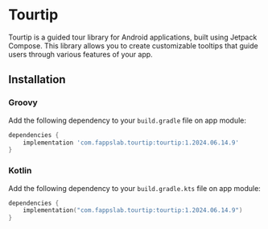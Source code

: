# Tourtip
Tourtip is a guided tour library for Android applications, built using Jetpack Compose. This library allows you to create customizable tooltips that guide users through various features of your app.

<!-- start dependency -->
## Installation

### Groovy
Add the following dependency to your `build.gradle` file on app module:

```gradle
dependencies {
    implementation 'com.fappslab.tourtip:tourtip:1.2024.06.14.9'
}
```

### Kotlin
Add the following dependency to your `build.gradle.kts` file on app module:

```kotlin
dependencies {
    implementation("com.fappslab.tourtip:tourtip:1.2024.06.14.9")
}
```
<!-- end dependency -->
